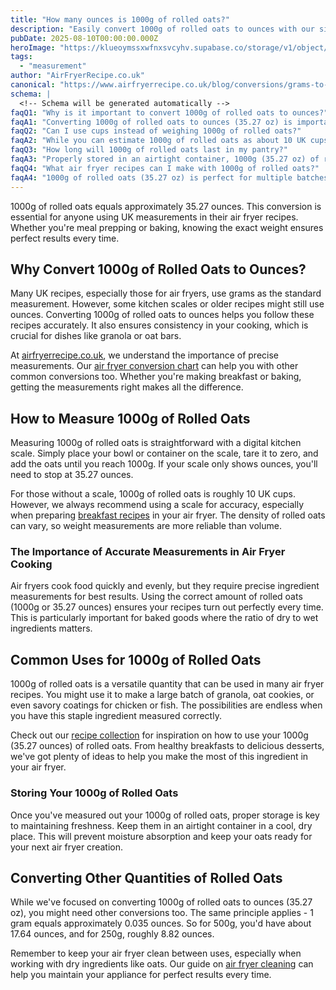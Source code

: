 ```yaml
---
title: "How many ounces is 1000g of rolled oats?"
description: "Easily convert 1000g of rolled oats to ounces with our simple UK guide. Perfect for air fryer recipes and meal prep accuracy."
pubDate: 2025-08-10T00:00:00.000Z
heroImage: "https://klueoymssxwfnxsvcyhv.supabase.co/storage/v1/object/public/Shmucket/how-many-ounces-is-1000g-rolled-oats.webp"
tags:
  - "measurement"
author: "AirFryerRecipe.co.uk"
canonical: "https://www.airfryerrecipe.co.uk/blog/conversions/grams-to-ounces/how-many-ounces-is-1000g-rolled-oats"
schema: |
  <!-- Schema will be generated automatically -->
faqQ1: "Why is it important to convert 1000g of rolled oats to ounces?"
faqA1: "Converting 1000g of rolled oats to ounces (35.27 oz) is important for accuracy in recipes, especially when using older cookbooks or scales that only display ounces. Precise measurements ensure consistent results in your air fryer cooking, particularly for baked goods where ratios matter."
faqQ2: "Can I use cups instead of weighing 1000g of rolled oats?"
faqA2: "While you can estimate 1000g of rolled oats as about 10 UK cups, we strongly recommend using a scale. Cup measurements can vary based on how the oats are packed, while weight measurements (1000g or 35.27 oz) are always accurate. This is especially important for air fryer recipes where precision affects cooking results."
faqQ3: "How long will 1000g of rolled oats last in my pantry?"
faqA3: "Properly stored in an airtight container, 1000g (35.27 oz) of rolled oats will stay fresh for about 6-12 months. Keep them in a cool, dry place away from sunlight. If you notice any changes in smell or appearance, it's best to discard them and get fresh oats for your air fryer recipes."
faqQ4: "What air fryer recipes can I make with 1000g of rolled oats?"
faqA4: "1000g of rolled oats (35.27 oz) is perfect for multiple batches of air fryer granola, oat cookies, or crumble toppings. You could also use them for coating chicken or fish, or making homemade cereal bars. Visit our recipe section for more creative ways to use this quantity in your air fryer."
---
```

<p>1000g of rolled oats equals approximately 35.27 ounces. This conversion is essential for anyone using UK measurements in their air fryer recipes. Whether you're meal prepping or baking, knowing the exact weight ensures perfect results every time.</p>

<h2>Why Convert 1000g of Rolled Oats to Ounces?</h2>
<p>Many UK recipes, especially those for air fryers, use grams as the standard measurement. However, some kitchen scales or older recipes might still use ounces. Converting 1000g of rolled oats to ounces helps you follow these recipes accurately. It also ensures consistency in your cooking, which is crucial for dishes like granola or oat bars.</p>
<p>At <a href=https://www.airfryerrecipe.co.uk>airfryerrecipe.co.uk</a>, we understand the importance of precise measurements. Our <a href=https://www.airfryerrecipe.co.uk/air-fryer-conversion-chart>air fryer conversion chart</a> can help you with other common conversions too. Whether you're making breakfast or baking, getting the measurements right makes all the difference.</p>

<h2>How to Measure 1000g of Rolled Oats</h2>
<p>Measuring 1000g of rolled oats is straightforward with a digital kitchen scale. Simply place your bowl or container on the scale, tare it to zero, and add the oats until you reach 1000g. If your scale only shows ounces, you'll need to stop at 35.27 ounces.</p>
<p>For those without a scale, 1000g of rolled oats is roughly 10 UK cups. However, we always recommend using a scale for accuracy, especially when preparing <a href=https://www.airfryerrecipe.co.uk/recipe-category/breakfast>breakfast recipes</a> in your air fryer. The density of rolled oats can vary, so weight measurements are more reliable than volume.</p>

<h3>The Importance of Accurate Measurements in Air Fryer Cooking</h3>
<p>Air fryers cook food quickly and evenly, but they require precise ingredient measurements for best results. Using the correct amount of rolled oats (1000g or 35.27 ounces) ensures your recipes turn out perfectly every time. This is particularly important for baked goods where the ratio of dry to wet ingredients matters.</p>

<h2>Common Uses for 1000g of Rolled Oats</h2>
<p>1000g of rolled oats is a versatile quantity that can be used in many air fryer recipes. You might use it to make a large batch of granola, oat cookies, or even savory coatings for chicken or fish. The possibilities are endless when you have this staple ingredient measured correctly.</p>
<p>Check out our <a href=https://www.airfryerrecipe.co.uk/recipes>recipe collection</a> for inspiration on how to use your 1000g (35.27 ounces) of rolled oats. From healthy breakfasts to delicious desserts, we've got plenty of ideas to help you make the most of this ingredient in your air fryer.</p>

<h3>Storing Your 1000g of Rolled Oats</h3>
<p>Once you've measured out your 1000g of rolled oats, proper storage is key to maintaining freshness. Keep them in an airtight container in a cool, dry place. This will prevent moisture absorption and keep your oats ready for your next air fryer creation.</p>

<h2>Converting Other Quantities of Rolled Oats</h2>
<p>While we've focused on converting 1000g of rolled oats to ounces (35.27 oz), you might need other conversions too. The same principle applies - 1 gram equals approximately 0.035 ounces. So for 500g, you'd have about 17.64 ounces, and for 250g, roughly 8.82 ounces.</p>
<p>Remember to keep your air fryer clean between uses, especially when working with dry ingredients like oats. Our guide on <a href=https://www.airfryerrecipe.co.uk/air-fryer-cleaner>air fryer cleaning</a> can help you maintain your appliance for perfect results every time.</p>
